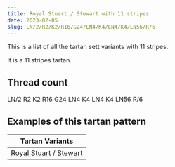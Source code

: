 ```yaml
---
title: Royal Stuart / Stewart with 11 stripes
date: 2023-02-05
slug: LN/2/R2/K2/R16/G24/LN4/K4/LN4/K4/LN56/R/6
---
```

This is a list of all the tartan sett variants with 11 stripes.

It is a 11 stripes tartan.


## Thread count
LN/2 R2 K2 R16 G24 LN4 K4 LN4 K4 LN56 R/6

## Examples of this tartan pattern

| Tartan Variants |
|---------------|
| [Royal Stuart / Stewart](/variants/ln/2/r2/k2/r16/g24/ln4/k4/ln4/k4/ln56/r/6-g008000-k000000-lne0e0e0-rc00000)||
